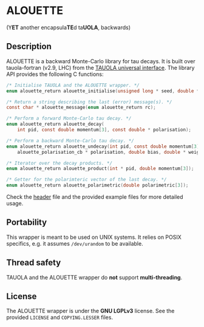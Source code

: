 # ALOUETTE
(Y**ET** another encapsula**TE**d ta**UOLA**, backwards)

## Description

ALOUETTE is a backward Monte-Carlo library for tau decays. It is built over
tauola-fortran (v2.9, LHC) from the [TAUOLA universal
interface](http://tauolapp.web.cern.ch/tauolapp/).  The library API provides
the following C functions:

```c
/* Initialise TAUOLA and the ALOUETTE wrapper. */
enum alouette_return alouette_initialise(unsigned long * seed, double * xk0dec);

/* Return a string describing the last (error) message(s). */
const char * alouette_message(enum alouette_return rc);

/* Perform a forward Monte-Carlo tau decay. */
enum alouette_return alouette_decay(
    int pid, const double momentum[3], const double * polarisation);

/* Perform a backward Monte-Carlo tau decay. */
enum alouette_return alouette_undecay(int pid, const double momentum[3],
    alouette_polarisation_cb * polarisation, double bias, double * weight);

/* Iterator over the decay products. */
enum alouette_return alouette_product(int * pid, double momentum[3]);

/* Getter for the polarimteric vector of the last decay. */
enum alouette_return alouette_polarimetric(double polarimetric[3]);
```

Check the [header](include/alouette.h) file and the provided example files for
more detailed usage.

## Portability

This wrapper is meant to be used on UNIX systems. It relies on POSIX specifics,
e.g. it assumes `/dev/urandom` to be available.

## Thread safety

TAUOLA and the ALOUETTE wrapper do **not** support **multi-threading**.

## License

The ALOUETTE wrapper is  under the **GNU LGPLv3** license. See the provided
`LICENSE` and `COPYING.LESSER` files.
